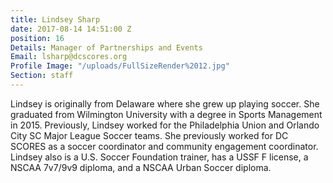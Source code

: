 ```yaml
---
title: Lindsey Sharp
date: 2017-08-14 14:51:00 Z
position: 16
Details: Manager of Partnerships and Events
Email: lsharp@dcscores.org
Profile Image: "/uploads/FullSizeRender%2012.jpg"
Section: staff
---
```


Lindsey is originally from Delaware where she grew up playing soccer. She graduated from Wilmington University with a degree in Sports Management in 2015. Previously, Lindsey worked for the Philadelphia Union and Orlando City SC Major League Soccer teams. She previously worked for DC SCORES as a soccer coordinator and community engagement coordinator. Lindsey also is a U.S. Soccer Foundation trainer, has a USSF F license, a NSCAA 7v7/9v9 diploma, and a NSCAA Urban Soccer diploma.